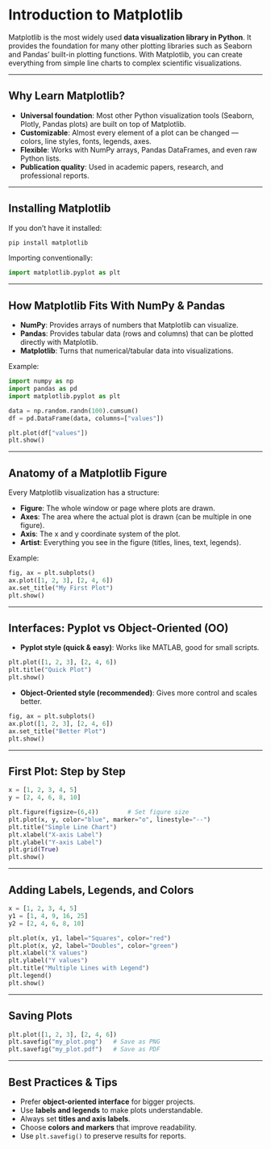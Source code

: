 # Introduction to Matplotlib

Matplotlib is the most widely used **data visualization library in Python**. It provides the foundation for many other plotting libraries such as Seaborn and Pandas’ built-in plotting functions. With Matplotlib, you can create everything from simple line charts to complex scientific visualizations.

---

## Why Learn Matplotlib?

- **Universal foundation**: Most other Python visualization tools (Seaborn, Plotly, Pandas plots) are built on top of Matplotlib.  
- **Customizable**: Almost every element of a plot can be changed — colors, line styles, fonts, legends, axes.  
- **Flexible**: Works with NumPy arrays, Pandas DataFrames, and even raw Python lists.  
- **Publication quality**: Used in academic papers, research, and professional reports.

---

## Installing Matplotlib

If you don’t have it installed:

```bash
pip install matplotlib
```

Importing conventionally:

```python
import matplotlib.pyplot as plt
```

---

## How Matplotlib Fits With NumPy & Pandas

- **NumPy**: Provides arrays of numbers that Matplotlib can visualize.  
- **Pandas**: Provides tabular data (rows and columns) that can be plotted directly with Matplotlib.  
- **Matplotlib**: Turns that numerical/tabular data into visualizations.

Example:

```python
import numpy as np
import pandas as pd
import matplotlib.pyplot as plt

data = np.random.randn(100).cumsum()
df = pd.DataFrame(data, columns=["values"])

plt.plot(df["values"])
plt.show()
```

---

## Anatomy of a Matplotlib Figure

Every Matplotlib visualization has a structure:

- **Figure**: The whole window or page where plots are drawn.  
- **Axes**: The area where the actual plot is drawn (can be multiple in one figure).  
- **Axis**: The x and y coordinate system of the plot.  
- **Artist**: Everything you see in the figure (titles, lines, text, legends).

Example:

```python
fig, ax = plt.subplots()
ax.plot([1, 2, 3], [2, 4, 6])
ax.set_title("My First Plot")
plt.show()
```

---

## Interfaces: Pyplot vs Object-Oriented (OO)

- **Pyplot style (quick & easy)**: Works like MATLAB, good for small scripts.

```python
plt.plot([1, 2, 3], [2, 4, 6])
plt.title("Quick Plot")
plt.show()
```

- **Object-Oriented style (recommended)**: Gives more control and scales better.

```python
fig, ax = plt.subplots()
ax.plot([1, 2, 3], [2, 4, 6])
ax.set_title("Better Plot")
plt.show()
```

---

## First Plot: Step by Step

```python
x = [1, 2, 3, 4, 5]
y = [2, 4, 6, 8, 10]

plt.figure(figsize=(6,4))        # Set figure size
plt.plot(x, y, color="blue", marker="o", linestyle="--")
plt.title("Simple Line Chart")
plt.xlabel("X-axis Label")
plt.ylabel("Y-axis Label")
plt.grid(True)
plt.show()
```

---

## Adding Labels, Legends, and Colors

```python
x = [1, 2, 3, 4, 5]
y1 = [1, 4, 9, 16, 25]
y2 = [2, 4, 6, 8, 10]

plt.plot(x, y1, label="Squares", color="red")
plt.plot(x, y2, label="Doubles", color="green")
plt.xlabel("X values")
plt.ylabel("Y values")
plt.title("Multiple Lines with Legend")
plt.legend()
plt.show()
```

---

## Saving Plots

```python
plt.plot([1, 2, 3], [2, 4, 6])
plt.savefig("my_plot.png")   # Save as PNG
plt.savefig("my_plot.pdf")   # Save as PDF
```

---

## Best Practices & Tips

- Prefer **object-oriented interface** for bigger projects.  
- Use **labels and legends** to make plots understandable.  
- Always set **titles and axis labels**.  
- Choose **colors and markers** that improve readability.  
- Use `plt.savefig()` to preserve results for reports.  

